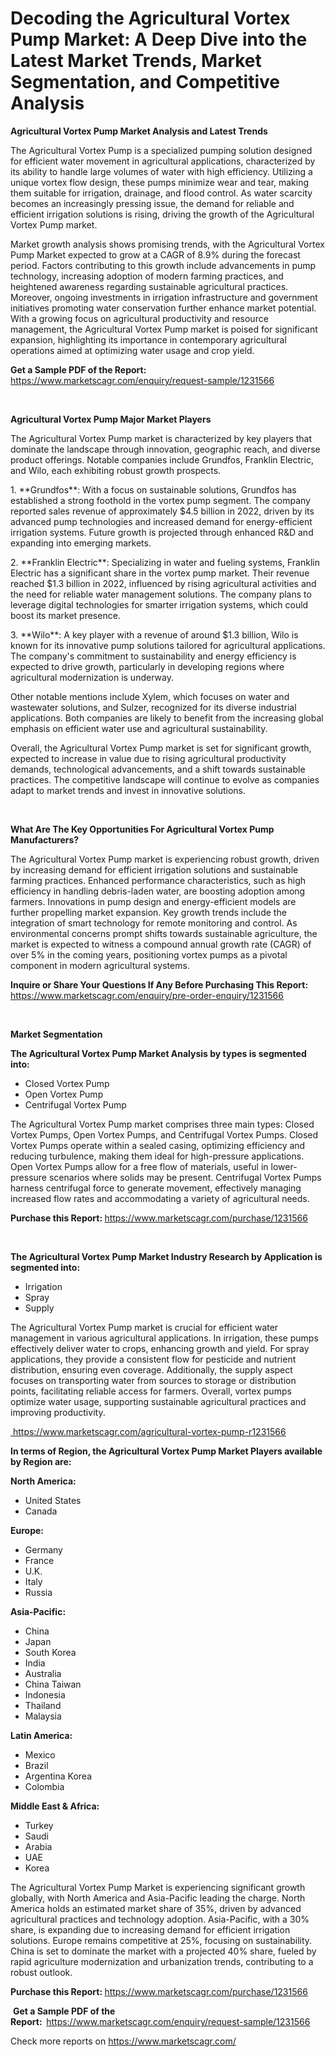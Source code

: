 <p><h1>Decoding the Agricultural Vortex Pump Market: A Deep Dive into the Latest Market Trends, Market Segmentation, and Competitive Analysis</h1></p><p><strong>Agricultural Vortex Pump Market Analysis and Latest Trends</strong></p>
<p><p>The Agricultural Vortex Pump is a specialized pumping solution designed for efficient water movement in agricultural applications, characterized by its ability to handle large volumes of water with high efficiency. Utilizing a unique vortex flow design, these pumps minimize wear and tear, making them suitable for irrigation, drainage, and flood control. As water scarcity becomes an increasingly pressing issue, the demand for reliable and efficient irrigation solutions is rising, driving the growth of the Agricultural Vortex Pump market.</p><p>Market growth analysis shows promising trends, with the Agricultural Vortex Pump Market expected to grow at a CAGR of 8.9% during the forecast period. Factors contributing to this growth include advancements in pump technology, increasing adoption of modern farming practices, and heightened awareness regarding sustainable agricultural practices. Moreover, ongoing investments in irrigation infrastructure and government initiatives promoting water conservation further enhance market potential. With a growing focus on agricultural productivity and resource management, the Agricultural Vortex Pump market is poised for significant expansion, highlighting its importance in contemporary agricultural operations aimed at optimizing water usage and crop yield.</p></p>
<p><strong>Get a Sample PDF of the Report:&nbsp;</strong> <a href="https://www.marketscagr.com/enquiry/request-sample/1231566?utm_campaign=1999&utm_medium=2&utm_source=Github&utm_content=ia&utm_term=27022025&utm_id=agricultural-vortex-pump">https://www.marketscagr.com/enquiry/request-sample/1231566</a></p>
<p>&nbsp;</p>
<p><strong>Agricultural Vortex Pump Major Market Players</strong></p>
<p><p>The Agricultural Vortex Pump market is characterized by key players that dominate the landscape through innovation, geographic reach, and diverse product offerings. Notable companies include Grundfos, Franklin Electric, and Wilo, each exhibiting robust growth prospects.</p><p>1. **Grundfos**: With a focus on sustainable solutions, Grundfos has established a strong foothold in the vortex pump segment. The company reported sales revenue of approximately $4.5 billion in 2022, driven by its advanced pump technologies and increased demand for energy-efficient irrigation systems. Future growth is projected through enhanced R&D and expanding into emerging markets.</p><p>2. **Franklin Electric**: Specializing in water and fueling systems, Franklin Electric has a significant share in the vortex pump market. Their revenue reached $1.3 billion in 2022, influenced by rising agricultural activities and the need for reliable water management solutions. The company plans to leverage digital technologies for smarter irrigation systems, which could boost its market presence.</p><p>3. **Wilo**: A key player with a revenue of around $1.3 billion, Wilo is known for its innovative pump solutions tailored for agricultural applications. The company's commitment to sustainability and energy efficiency is expected to drive growth, particularly in developing regions where agricultural modernization is underway.</p><p>Other notable mentions include Xylem, which focuses on water and wastewater solutions, and Sulzer, recognized for its diverse industrial applications. Both companies are likely to benefit from the increasing global emphasis on efficient water use and agricultural sustainability.</p><p>Overall, the Agricultural Vortex Pump market is set for significant growth, expected to increase in value due to rising agricultural productivity demands, technological advancements, and a shift towards sustainable practices. The competitive landscape will continue to evolve as companies adapt to market trends and invest in innovative solutions.</p></p>
<p>&nbsp;</p>
<p><strong>What Are The Key Opportunities For Agricultural Vortex Pump Manufacturers?</strong></p>
<p><p>The Agricultural Vortex Pump market is experiencing robust growth, driven by increasing demand for efficient irrigation solutions and sustainable farming practices. Enhanced performance characteristics, such as high efficiency in handling debris-laden water, are boosting adoption among farmers. Innovations in pump design and energy-efficient models are further propelling market expansion. Key growth trends include the integration of smart technology for remote monitoring and control. As environmental concerns prompt shifts towards sustainable agriculture, the market is expected to witness a compound annual growth rate (CAGR) of over 5% in the coming years, positioning vortex pumps as a pivotal component in modern agricultural systems.</p></p>
<p><strong>Inquire or Share Your Questions If Any Before Purchasing This Report:</strong> <a href="https://www.marketscagr.com/enquiry/pre-order-enquiry/1231566?utm_campaign=1999&utm_medium=2&utm_source=Github&utm_content=ia&utm_term=27022025&utm_id=agricultural-vortex-pump">https://www.marketscagr.com/enquiry/pre-order-enquiry/1231566</a></p>
<p>&nbsp;</p>
<p><strong>Market Segmentation</strong></p>
<p><strong>The Agricultural Vortex Pump Market Analysis by types is segmented into:</strong></p>
<p><ul><li>Closed Vortex Pump</li><li>Open Vortex Pump</li><li>Centrifugal Vortex Pump</li></ul></p>
<p><p>The Agricultural Vortex Pump market comprises three main types: Closed Vortex Pumps, Open Vortex Pumps, and Centrifugal Vortex Pumps. Closed Vortex Pumps operate within a sealed casing, optimizing efficiency and reducing turbulence, making them ideal for high-pressure applications. Open Vortex Pumps allow for a free flow of materials, useful in lower-pressure scenarios where solids may be present. Centrifugal Vortex Pumps harness centrifugal force to generate movement, effectively managing increased flow rates and accommodating a variety of agricultural needs.</p></p>
<p><strong>Purchase this Report:&nbsp;</strong><a href="https://www.marketscagr.com/purchase/1231566?utm_campaign=1999&utm_medium=2&utm_source=Github&utm_content=ia&utm_term=27022025&utm_id=agricultural-vortex-pump">https://www.marketscagr.com/purchase/1231566</a></p>
<p>&nbsp;</p>
<p><strong>The Agricultural Vortex Pump Market Industry Research by Application is segmented into:</strong></p>
<p><ul><li>Irrigation</li><li>Spray</li><li>Supply</li></ul></p>
<p><p>The Agricultural Vortex Pump market is crucial for efficient water management in various agricultural applications. In irrigation, these pumps effectively deliver water to crops, enhancing growth and yield. For spray applications, they provide a consistent flow for pesticide and nutrient distribution, ensuring even coverage. Additionally, the supply aspect focuses on transporting water from sources to storage or distribution points, facilitating reliable access for farmers. Overall, vortex pumps optimize water usage, supporting sustainable agricultural practices and improving productivity.</p></p>
<p><a href="https://www.marketscagr.com/agricultural-vortex-pump-r1231566?utm_campaign=1999&utm_medium=2&utm_source=Github&utm_content=ia&utm_term=27022025&utm_id=agricultural-vortex-pump">&nbsp;https://www.marketscagr.com/agricultural-vortex-pump-r1231566</a></p>
<p><strong>In terms of Region, the Agricultural Vortex Pump Market Players available by Region are:</strong></p>
<p>
    <p> <strong> North America: </strong>
        <ul>
            <li>United States</li>
            <li>Canada</li>
        </ul>
        </p> 
    <p> <strong> Europe: </strong>
        <ul>
            <li>Germany</li>
            <li>France</li>
            <li>U.K.</li>
            <li>Italy</li>
            <li>Russia</li>
        </ul>
        </p> 
    <p> <strong> Asia-Pacific: </strong>
        <ul>
            <li>China</li>
            <li>Japan</li>
            <li>South Korea</li>
            <li>India</li>
            <li>Australia</li>
            <li>China Taiwan</li>
            <li>Indonesia</li>
            <li>Thailand</li>
            <li>Malaysia</li>
        </ul>
        </p> 
    <p> <strong> Latin America: </strong>
        <ul>
            <li>Mexico</li>
            <li>Brazil</li>
            <li>Argentina Korea</li>
            <li>Colombia</li>
        </ul>
        </p> 
    <p> <strong> Middle East & Africa: </strong>
        <ul>
            <li>Turkey</li>
            <li>Saudi</li>
            <li>Arabia</li>
            <li>UAE</li>
            <li>Korea</li>
        </ul>
    </p>
    </p>
<p><p>The Agricultural Vortex Pump Market is experiencing significant growth globally, with North America and Asia-Pacific leading the charge. North America holds an estimated market share of 35%, driven by advanced agricultural practices and technology adoption. Asia-Pacific, with a 30% share, is expanding due to increasing demand for efficient irrigation solutions. Europe remains competitive at 25%, focusing on sustainability. China is set to dominate the market with a projected 40% share, fueled by rapid agriculture modernization and urbanization trends, contributing to a robust outlook.</p></p>
<p><strong>Purchase this Report: </strong><a href="https://www.marketscagr.com/purchase/1231566?utm_campaign=1999&utm_medium=2&utm_source=Github&utm_content=ia&utm_term=27022025&utm_id=agricultural-vortex-pump">https://www.marketscagr.com/purchase/1231566</a></p>
<p>&nbsp;<strong>Get a Sample PDF of the Report:&nbsp;&nbsp;</strong><a href="https://www.marketscagr.com/enquiry/request-sample/1231566?utm_campaign=1999&utm_medium=2&utm_source=Github&utm_content=ia&utm_term=27022025&utm_id=agricultural-vortex-pump">https://www.marketscagr.com/enquiry/request-sample/1231566</a></p>
<p><strong></strong></p>
<p>Check more reports on <a href="https://www.marketscagr.com/?utm_campaign=1999&utm_medium=2&utm_source=Github&utm_content=ia&utm_term=27022025&utm_id=agricultural-vortex-pump">https://www.marketscagr.com/</a></p>